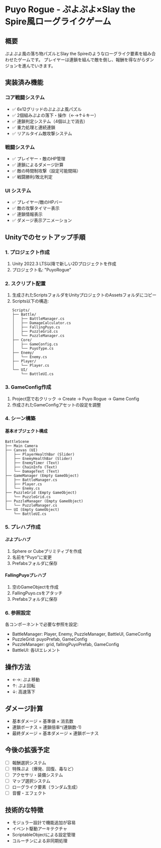 # Puyo Rogue - ぷよぷよ×Slay the Spire風ローグライクゲーム

## 概要
ぷよぷよ風の落ち物パズルとSlay the Spireのようなローグライク要素を組み合わせたゲームです。
プレイヤーは連鎖を組んで敵を倒し、報酬を得ながらダンジョンを進んでいきます。

## 実装済み機能

### コア戦闘システム
- ✅ 6x12グリッドのぷよぷよ風パズル
- ✅ 2個組みぷよの落下・操作（←→↑↓キー）
- ✅ 連鎖判定システム（4個以上で消去）
- ✅ 重力処理と連続連鎖
- ✅ リアルタイム敵攻撃システム

### 戦闘システム
- ✅ プレイヤー・敵のHP管理
- ✅ 連鎖によるダメージ計算
- ✅ 敵の時間制攻撃（設定可能間隔）
- ✅ 戦闘勝利/敗北判定

### UI システム
- ✅ プレイヤー/敵のHPバー
- ✅ 敵の攻撃タイマー表示
- ✅ 連鎖情報表示
- ✅ ダメージ表示アニメーション

## Unityでのセットアップ手順

### 1. プロジェクト作成
1. Unity 2022.3 LTS以降で新しい2Dプロジェクトを作成
2. プロジェクト名: "PuyoRogue"

### 2. スクリプト配置
1. 生成されたScriptsフォルダをUnityプロジェクトのAssetsフォルダにコピー
2. Scripts以下の構造:
   ```
   Scripts/
   ├── Battle/
   │   ├── BattleManager.cs
   │   ├── DamageCalculator.cs
   │   ├── FallingPuyo.cs
   │   ├── PuzzleGrid.cs
   │   └── PuzzleManager.cs
   ├── Core/
   │   ├── GameConfig.cs
   │   └── PuyoType.cs
   ├── Enemy/
   │   └── Enemy.cs
   ├── Player/
   │   └── Player.cs
   └── UI/
       └── BattleUI.cs
   ```

### 3. GameConfig作成
1. Project窓で右クリック → Create → Puyo Rogue → Game Config
2. 作成されたGameConfigアセットの設定を調整

### 4. シーン構築

#### 基本オブジェクト構成
```
BattleScene
├── Main Camera
├── Canvas (UI)
│   ├── PlayerHealthBar (Slider)
│   ├── EnemyHealthBar (Slider)
│   ├── EnemyTimer (Text)
│   ├── ChainInfo (Text)
│   └── DamageText (Text)
├── GameManager (Empty GameObject)
│   ├── BattleManager.cs
│   ├── Player.cs
│   └── Enemy.cs
├── PuzzleGrid (Empty GameObject)
│   └── PuzzleGrid.cs
├── PuzzleManager (Empty GameObject)
│   └── PuzzleManager.cs
└── UI (Empty GameObject)
    └── BattleUI.cs
```

### 5. プレハブ作成

#### ぷよプレハブ
1. Sphere or Cubeプリミティブを作成
2. 名前を"Puyo"に変更
3. Prefabsフォルダに保存

#### FallingPuyoプレハブ
1. 空のGameObjectを作成
2. FallingPuyo.csをアタッチ
3. Prefabsフォルダに保存

### 6. 参照設定
各コンポーネントで必要な参照を設定:
- BattleManager: Player, Enemy, PuzzleManager, BattleUI, GameConfig
- PuzzleGrid: puyoPrefab, GameConfig
- PuzzleManager: grid, fallingPuyoPrefab, GameConfig
- BattleUI: 各UIエレメント

## 操作方法
- ←→: ぷよ移動
- ↑: ぷよ回転
- ↓: 高速落下

## ダメージ計算
- 基本ダメージ = 基準値 × 消去数
- 連鎖ボーナス = 連鎖倍率^(連鎖数-1)
- 最終ダメージ = 基本ダメージ × 連鎖ボーナス

## 今後の拡張予定
- [ ] 報酬選択システム
- [ ] 特殊ぷよ（爆発、回復、毒など）
- [ ] アクセサリ・装備システム
- [ ] マップ選択システム
- [ ] ローグライク要素（ランダム生成）
- [ ] 音響・エフェクト

## 技術的な特徴
- モジュラー設計で機能追加が容易
- イベント駆動アーキテクチャ
- ScriptableObjectによる設定管理
- コルーチンによる非同期処理